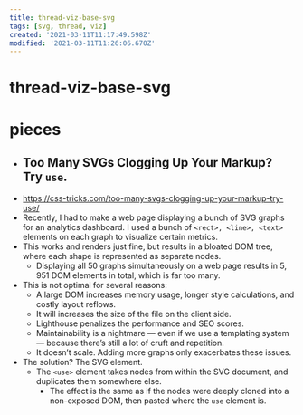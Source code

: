 ```yaml
---
title: thread-viz-base-svg
tags: [svg, thread, viz]
created: '2021-03-11T11:17:49.598Z'
modified: '2021-03-11T11:26:06.670Z'
---
```


# thread-viz-base-svg

# pieces

- ## Too Many SVGs Clogging Up Your Markup? Try `use`.
- https://css-tricks.com/too-many-svgs-clogging-up-your-markup-try-use/
- Recently, I had to make a web page displaying a bunch of SVG graphs for an analytics dashboard. I used a bunch of `<rect>, <line>, <text>` elements on each graph to visualize certain metrics.
- This works and renders just fine, but results in a bloated DOM tree, where each shape is represented as separate nodes. 
  - Displaying all 50 graphs simultaneously on a web page results in 5, 951 DOM elements in total, which is far too many.
- This is not optimal for several reasons:
  - A large DOM increases memory usage, longer style calculations, and costly layout reflows.
  - It will increases the size of the file on the client side.
  - Lighthouse penalizes the performance and SEO scores.
  - Maintainability is a nightmare — even if we use a templating system — because there’s still a lot of cruft and repetition.
  - It doesn’t scale. Adding more graphs only exacerbates these issues.
- The solution? The SVG element.
  - The `<use>` element takes nodes from within the SVG document, and duplicates them somewhere else. 
    - The effect is the same as if the nodes were deeply cloned into a non-exposed DOM, then pasted where the `use` element is.
